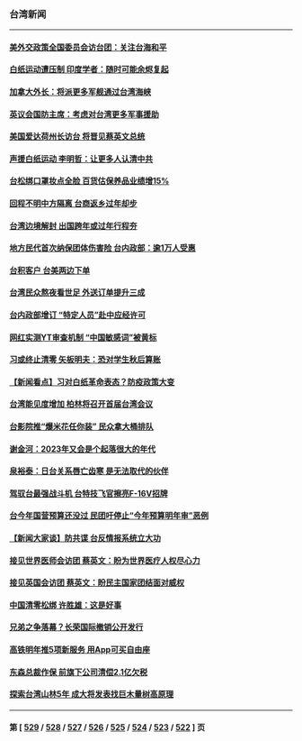 ### 台湾新闻
---
#### [美外交政策全国委员会访台团：关注台海和平](../../pages/ncid1349361/n13878862.md) 
#### [白纸运动遭压制 印度学者：随时可能余烬复起](../../pages/ncid1349361/n13878910.md) 
#### [加拿大外长：将派更多军舰通过台湾海峡](../../pages/ncid1349361/n13878860.md) 
#### [英议会国防主席：考虑对台湾更多军事援助](../../pages/ncid1349361/n13878642.md) 
#### [美国爱达荷州长访台 将晋见蔡英文总统](../../pages/ncid1349361/n13878399.md) 
#### [声援白纸运动 李明哲：让更多人认清中共](../../pages/ncid1349361/n13878384.md) 
#### [台松绑口罩妆点全脸 百货估保养品业绩增15%](../../pages/ncid1349361/n13878422.md) 
#### [回程不明中方隔离 台商返乡过年却步](../../pages/ncid1349361/n13878419.md) 
#### [台湾边境解封 出国跨年或过年行程夯](../../pages/ncid1349361/n13878418.md) 
#### [地方民代首次纳保团体伤害险 台内政部：逾1万人受惠](../../pages/ncid1349361/n13878421.md) 
#### [台积客户 台美两边下单](../../pages/ncid1349361/n13878402.md) 
#### [台湾民众熬夜看世足 外送订单提升三成](../../pages/ncid1349361/n13878404.md) 
#### [台内政部增订 “特定人员”赴中应经许可](../../pages/ncid1349361/n13878383.md) 
#### [网红实测YT审查机制 “中国敏感词”被黄标](../../pages/ncid1349361/n13878388.md) 
#### [习或终止清零 矢板明夫：恐对学生秋后算账](../../pages/ncid1349361/n13878341.md) 
#### [【新闻看点】习对白纸革命表态？防疫政策大变](../../pages/ncid1349361/n13877672.md) 
#### [台湾能见度增加 柏林将召开首届台湾会议](../../pages/ncid1349361/n13877997.md) 
#### [台影院推“爆米花任你装” 民众拿大桶排队](../../pages/ncid1349361/n13877920.md) 
#### [谢金河：2023年又会是个起落很大的年代](../../pages/ncid1349361/n13877870.md) 
#### [泉裕泰：日台关系唇亡齿寒 是无法取代的伙伴](../../pages/ncid1349361/n13877764.md) 
#### [驾驭台最强战斗机 台特技飞官擦亮F-16V招牌](../../pages/ncid1349361/n13877432.md) 
#### [台今年国营预算还没过 民团吁停止“今年预算明年审”恶例](../../pages/ncid1349361/n13877499.md) 
#### [【新闻大家谈】防共谍 台反情报系统立大功](../../pages/ncid1349361/n13877501.md) 
#### [接见世界医师会访团 蔡英文：盼为世界医疗人权尽心力](../../pages/ncid1349361/n13877520.md) 
#### [接见英国会访团 蔡英文：盼民主国家团结面对威权](../../pages/ncid1349361/n13877456.md) 
#### [中国清零松绑 许胜雄：这是好事](../../pages/ncid1349361/n13877517.md) 
#### [兄弟之争落幕？长荣国际撤销公开发行](../../pages/ncid1349361/n13877530.md) 
#### [高铁明年推5项新服务 用App可买自由座](../../pages/ncid1349361/n13877531.md) 
#### [东森总裁作保 前旗下公司清偿2.1亿欠税](../../pages/ncid1349361/n13877533.md) 
#### [探索台湾山林5年 成大将发表找巨木量树高原理](../../pages/ncid1349361/n13877527.md) 

---
#### 第 [ [529](./529.md) / [528](./528.md) / [527](./527.md) / [526](./526.md) / [525](./525.md) / [524](./524.md) / [523](./523.md) / [522](./522.md) ] 页
